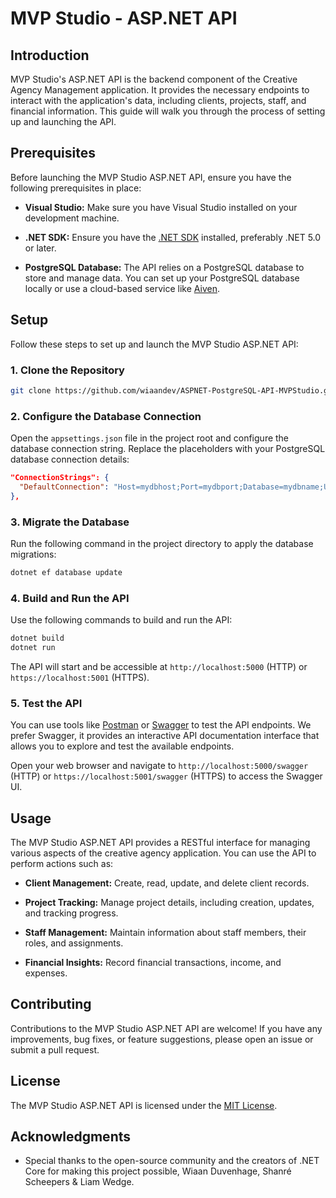 
# MVP Studio - ASP.NET API

## Introduction

MVP Studio's ASP.NET API is the backend component of the Creative Agency Management application. It provides the necessary endpoints to interact with the application's data, including clients, projects, staff, and financial information. This guide will walk you through the process of setting up and launching the API.

## Prerequisites

Before launching the MVP Studio ASP.NET API, ensure you have the following prerequisites in place:

- **Visual Studio:** Make sure you have Visual Studio installed on your development machine.

- **.NET SDK:** Ensure you have the [.NET SDK](https://dotnet.microsoft.com/download/dotnet/5.0) installed, preferably .NET 5.0 or later.

- **PostgreSQL Database:** The API relies on a PostgreSQL database to store and manage data. You can set up your PostgreSQL database locally or use a cloud-based service like [Aiven](https://aiven.io/).

## Setup

Follow these steps to set up and launch the MVP Studio ASP.NET API:

### 1. Clone the Repository

```bash
git clone https://github.com/wiaandev/ASPNET-PostgreSQL-API-MVPStudio.git
```

### 2. Configure the Database Connection

Open the `appsettings.json` file in the project root and configure the database connection string. Replace the placeholders with your PostgreSQL database connection details:

```json
"ConnectionStrings": {
  "DefaultConnection": "Host=mydbhost;Port=mydbport;Database=mydbname;Username=mydbuser;Password=mydbpassword;"
},
```

### 3. Migrate the Database

Run the following command in the project directory to apply the database migrations:

```bash
dotnet ef database update
```

### 4. Build and Run the API

Use the following commands to build and run the API:

```bash
dotnet build
dotnet run
```

The API will start and be accessible at `http://localhost:5000` (HTTP) or `https://localhost:5001` (HTTPS).

### 5. Test the API

You can use tools like [Postman](https://www.postman.com/) or [Swagger](https://swagger.io/tools/swagger-ui/) to test the API endpoints. We prefer Swagger, it provides an interactive API documentation interface that allows you to explore and test the available endpoints.

Open your web browser and navigate to `http://localhost:5000/swagger` (HTTP) or `https://localhost:5001/swagger` (HTTPS) to access the Swagger UI.

## Usage

The MVP Studio ASP.NET API provides a RESTful interface for managing various aspects of the creative agency application. You can use the API to perform actions such as:

- **Client Management:** Create, read, update, and delete client records.

- **Project Tracking:** Manage project details, including creation, updates, and tracking progress.

- **Staff Management:** Maintain information about staff members, their roles, and assignments.

- **Financial Insights:** Record financial transactions, income, and expenses.

## Contributing

Contributions to the MVP Studio ASP.NET API are welcome! If you have any improvements, bug fixes, or feature suggestions, please open an issue or submit a pull request.

## License

The MVP Studio ASP.NET API is licensed under the [MIT License](LICENSE).


## Acknowledgments

- Special thanks to the open-source community and the creators of .NET Core for making this project possible, Wiaan Duvenhage, Shanré Scheepers & Liam Wedge.

